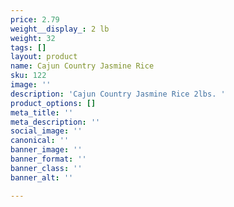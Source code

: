 ```yaml
---
price: 2.79
weight__display_: 2 lb
weight: 32
tags: []
layout: product
name: Cajun Country Jasmine Rice
sku: 122
image: ''
description: 'Cajun Country Jasmine Rice 2lbs. '
product_options: []
meta_title: ''
meta_description: ''
social_image: ''
canonical: ''
banner_image: ''
banner_format: ''
banner_class: ''
banner_alt: ''

---
```

